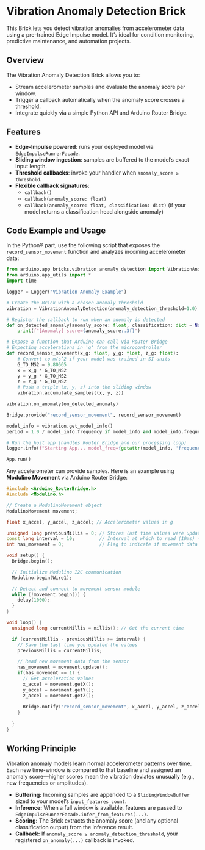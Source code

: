 # Vibration Anomaly Detection Brick

This Brick lets you detect vibration anomalies from accelerometer data using a pre-trained Edge Impulse model. It’s ideal for condition monitoring, predictive maintenance, and automation projects.

## Overview

The Vibration Anomaly Detection Brick allows you to:

- Stream accelerometer samples and evaluate the anomaly score per window.
- Trigger a callback automatically when the anomaly score crosses a threshold.
- Integrate quickly via a simple Python API and Arduino Router Bridge.

## Features

- **Edge-Impulse powered**: runs your deployed model via `EdgeImpulseRunnerFacade`.
- **Sliding window ingestion**: samples are buffered to the model’s exact input length.
- **Threshold callbacks**: invoke your handler when `anomaly_score ≥ threshold`.
- **Flexible callback signatures**:
  - `callback()`
  - `callback(anomaly_score: float)`
  - `callback(anomaly_score: float, classification: dict)` (if your model returns a classification head alongside anomaly)

## Code Example and Usage

In the Python® part, use the following script that exposes the `record_sensor_movement` function and analyzes incoming accelerometer data:

```python
from arduino.app_bricks.vibration_anomaly_detection import VibrationAnomalyDetection
from arduino.app_utils import *
import time

logger = Logger("Vibration Anomaly Example")

# Create the Brick with a chosen anomaly threshold
vibration = VibrationAnomalyDetection(anomaly_detection_threshold=1.0)

# Register the callback to run when an anomaly is detected
def on_detected_anomaly(anomaly_score: float, classification: dict = None):
    print(f"[Anomaly] score={anomaly_score:.3f}")

# Expose a function that Arduino can call via Router Bridge
# Expecting accelerations in 'g' from the microcontroller
def record_sensor_movement(x_g: float, y_g: float, z_g: float):
    # Convert to m/s^2 if your model was trained in SI units
    G_TO_MS2 = 9.80665
    x = x_g * G_TO_MS2
    y = y_g * G_TO_MS2
    z = z_g * G_TO_MS2
    # Push a triple (x, y, z) into the sliding window
    vibration.accumulate_samples((x, y, z))

vibration.on_anomaly(on_detected_anomaly)

Bridge.provide("record_sensor_movement", record_sensor_movement)

model_info = vibration.get_model_info()
period = 1.0 / model_info.frequency if model_info and model_info.frequency > 0 else 0.02

# Run the host app (handles Router Bridge and our processing loop)
logger.info(f"Starting App... model_freq={getattr(model_info, 'frequency', 'unknown')}Hz period={period:.4f}s")

App.run()
```

Any accelerometer can provide samples. Here is an example using **Modulino Movement** via Arduino Router Bridge:

```c++
#include <Arduino_RouterBridge.h>
#include <Modulino.h>

// Create a ModulinoMovement object
ModulinoMovement movement;

float x_accel, y_accel, z_accel; // Accelerometer values in g

unsigned long previousMillis = 0; // Stores last time values were updated
const long interval = 10;         // Interval at which to read (10ms) - 100Hz sampling rate, adjust based on model requirements
int has_movement = 0;             // Flag to indicate if movement data is available

void setup() {
  Bridge.begin();

  // Initialize Modulino I2C communication
  Modulino.begin(Wire1);

  // Detect and connect to movement sensor module
  while (!movement.begin()) {
    delay(1000);
  }
}

void loop() {
  unsigned long currentMillis = millis(); // Get the current time

  if (currentMillis - previousMillis >= interval) {
    // Save the last time you updated the values
    previousMillis = currentMillis;

    // Read new movement data from the sensor
    has_movement = movement.update();
    if(has_movement == 1) {
      // Get acceleration values
      x_accel = movement.getX();
      y_accel = movement.getY();
      z_accel = movement.getZ();
    
      Bridge.notify("record_sensor_movement", x_accel, y_accel, z_accel);      
    }
    
  }
}
```

## Working Principle

Vibration anomaly models learn normal accelerometer patterns over time. Each new time-window is compared to that baseline and assigned an anomaly score—higher scores mean the vibration deviates unusually (e.g., new frequencies or amplitudes).

- **Buffering:** Incoming samples are appended to a `SlidingWindowBuffer` sized to your model’s `input_features_count`.
- **Inference:** When a full window is available, features are passed to `EdgeImpulseRunnerFacade.infer_from_features(...)`.
- **Scoring:** The Brick extracts the anomaly score (and any optional classification output) from the inference result.
- **Callback:** If `anomaly_score ≥ anomaly_detection_threshold`, your registered `on_anomaly(...)` callback is invoked.